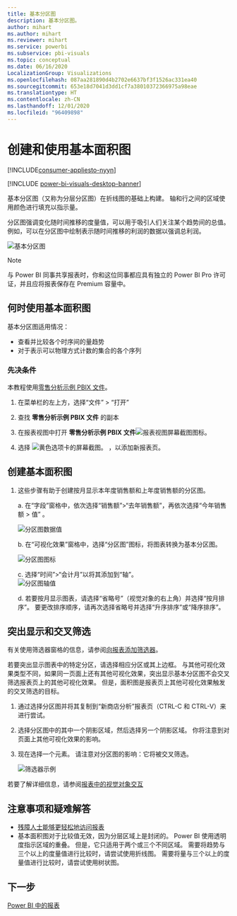 ```yaml
---
title: 基本分区图
description: 基本分区图。
author: mihart
ms.author: mihart
ms.reviewer: mihart
ms.service: powerbi
ms.subservice: pbi-visuals
ms.topic: conceptual
ms.date: 06/16/2020
LocalizationGroup: Visualizations
ms.openlocfilehash: 087aa281890d4b2702e6637bf3f1526ac331ea40
ms.sourcegitcommit: 653e18d7041d3dd1cf7a38010372366975a98eae
ms.translationtype: HT
ms.contentlocale: zh-CN
ms.lasthandoff: 12/01/2020
ms.locfileid: "96409898"
---
```

# <a name="create-and-use-basic-area-charts"></a>创建和使用基本面积图

[!INCLUDE[consumer-appliesto-nyyn](../includes/consumer-appliesto-nyyn.md)]

[!INCLUDE [power-bi-visuals-desktop-banner](../includes/power-bi-visuals-desktop-banner.md)]

基本分区图（又称为分层分区图）在折线图的基础上构建。 轴和行之间的区域使用颜色进行填充以指示量。 

分区图强调变化随时间推移的度量值，可以用于吸引人们关注某个趋势间的总值。 例如，可以在分区图中绘制表示随时间推移的利润的数据以强调总利润。

![基本分区图](media/power-bi-visualization-basic-area-chart/power-bi-chart-example.png)

> [!NOTE]
> 与 Power BI 同事共享报表时，你和这位同事都应具有独立的 Power BI Pro 许可证，并且应将报表保存在 Premium 容量中。

## <a name="when-to-use-a-basic-area-chart"></a>何时使用基本面积图
基本分区图适用情况：

* 查看并比较各个时序间的量趋势 
* 对于表示可以物理方式计数的集合的各个序列

### <a name="prerequisites"></a>先决条件
本教程使用[零售分析示例 PBIX 文件](https://download.microsoft.com/download/9/6/D/96DDC2FF-2568-491D-AAFA-AFDD6F763AE3/Retail%20Analysis%20Sample%20PBIX.pbix)。

1. 在菜单栏的左上方，选择“文件” > “打开” 
   
2. 查找 **零售分析示例 PBIX 文件** 的副本

1. 在报表视图中打开 **零售分析示例 PBIX 文件**![报表视图屏幕截图图标](media/power-bi-visualization-kpi/power-bi-report-view.png)。

1. 选择 ![黄色选项卡的屏幕截图。](media/power-bi-visualization-kpi/power-bi-yellow-tab.png) ，以添加新报表页。


## <a name="create-a-basic-area-chart"></a>创建基本面积图
 

1. 这些步骤有助于创建按月显示本年度销售额和上年度销售额的分区图。
   
   a. 在“字段”窗格中，依次选择“销售额”\>“去年销售额”，再依次选择“今年销售额 > 值” 。

   ![分区图数据值](media/power-bi-visualization-basic-area-chart/power-bi-bar-chart.png)

   b.  在“可视化效果”窗格中，选择“分区图”图标，将图表转换为基本分区图。

   ![分区图图标](media/power-bi-visualization-basic-area-chart/convertchart.png)
   
   c.  选择“时间”\>“会计月”以将其添加到“轴”。   
   ![分区图轴值](media/power-bi-visualization-basic-area-chart/powerbi-area-chartnew.png)
   
   d.  若要按月显示图表，请选择“省略号”（视觉对象的右上角）并选择“按月排序”。 要更改排序顺序，请再次选择省略号并选择“升序排序”或“降序排序”。

## <a name="highlighting-and-cross-filtering"></a>突出显示和交叉筛选
有关使用筛选器窗格的信息，请参阅[向报表添加筛选器](../create-reports/power-bi-report-add-filter.md)。

若要突出显示图表中的特定分区，请选择相应分区或其上边框。  与其他可视化效果类型不同，如果同一页面上还有其他可视化效果，突出显示基本分区图不会交叉筛选报表页上的其他可视化效果。 但是，面积图是报表页上其他可视化效果触发的交叉筛选的目标。 

1. 通过选择分区图并将其复制到“新商店分析”报表页（CTRL-C 和 CTRL-V）来进行尝试。
2. 选择分区图中的其中一个阴影区域，然后选择另一个阴影区域。 你将注意到对页面上其他可视化效果的影响。
1. 现在选择一个元素。 请注意对分区图的影响：它将被交叉筛选。

    ![筛选器示例](media/power-bi-visualization-basic-area-chart/power-bi-area-chart-filters.gif) 

若要了解详细信息，请参阅[报表中的视觉对象交互](../create-reports/service-reports-visual-interactions.md)


## <a name="considerations-and-troubleshooting"></a>注意事项和疑难解答   
* [残障人士能够更轻松地访问报表](../create-reports/desktop-accessibility-overview.md)
* 基本面积图对于比较值无效，因为分层区域上是封闭的。 Power BI 使用透明度指示区域的重叠。 但是，它只适用于两个或三个不同区域。 需要将趋势与三个以上的度量值进行比较时，请尝试使用折线图。 需要将量与三个以上的度量值进行比较时，请尝试使用树状图。

## <a name="next-step"></a>下一步
[Power BI 中的报表](power-bi-visualization-card.md)  
